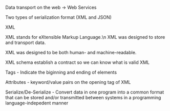 Data transport on the web -> Web Services

Two types of serialization format (XML and JSON)

XML

XML stands for eXtensible Markup Language.\n
XML was designed to store and transport data.

XML was designed to be both human- and machine-readable.

XML schema establish a contract so we can know what is valid XML

Tags - Indicate the biginning and ending of elements

Attributes - keyword/value pairs on the opening tag of XML

Serialize/De-Serialize - Convert data in one program into a common format that can be stored and/or transmitted between systems in a 
programming language-indepedent manner

